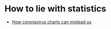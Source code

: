 # How to lie with statistics
- [How coronavirus charts can mislead us](https://www.youtube.com/watch?v=O-3Mlj3MQ_Q)
